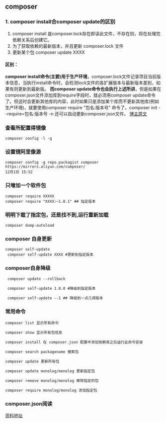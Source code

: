 ## composer
### 1. composer install合composer update的区别
1. composer install 是composer.lock存在即读此文件，不存在则，将在处理完依赖关系后创建它。
2. 为了获取依赖的最新版本，并且更新 composer.lock 文件
3. 更新某个包 composer update XXXX

#### 区别：
 **composer install命令(主要)用于生产环境**，composer.lock文件记录项目当前版本信息，当执行install命令时，会检测lock文件的各扩展版本与最新版本差别，如果有则更新到最新版。
 **而composer update命令也会执行上述所讲**，但是如果在composer.json文件添加库到require字段时，就必须用composer update命令了。但这时会更新其他库的内容，此时如果只是添加某个库而不更新其他库(例如生产环境)，就要使用composer require "包名:版本号" 命令了。composer init --require=包名:版本号 -n 还可以自动更新composer.json文件。
 [博主原文](https://blog.csdn.net/sanbingyutuoniao123/article/details/52025565)


 ### 查看所配置得镜像
 ```
 composer config -l -g
 ```

 ### 设置镜阿里像源
 ```
 composer config -g repo.packagist composer  https://mirrors.aliyun.com/composer/
12月1日 15:52

 ```

 ### 只增加一个软件包
 ```
composer require XXXXX
composer require "XXXX:~1.0.1" ## 指定版本
 ```

 ### 明明下载了指定包，还是找不到,运行重新加载
 ```
 composer dump-autoload
 ```


 ### composer 自身更新
 ```
 composer self-update
  composer self-update XXXX #更新到指定版本
 ```

 ### composer自身降级

 ```
  composer update --rollback

  composer self-update 1.8.0 #降级到指定版本

  composer self-update --1 ## 降级到一点几得版本
 ```

 ### 常用命令

 ```
 composer list 显示所有命令

 composer show 显示所有包信息

 composer install 在 composer.json 配置中添加依赖库之后运行此命令安装

 composer search packagename 搜索包

 composer update 更新所有包

 composer update monolog/monolog 更新指定包

composer remove monolog/monolog 移除指定的包

composer require monolog/monolog 添加指定包

 ```

### composer.json阅读
[资料地址](https://learnku.com/docs/composer/2018/04-schema/2085)


